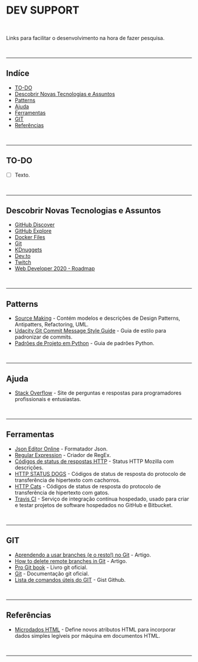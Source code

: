 # DEV SUPPORT

</br>

Links para facilitar o desenvolvimento na hora de fazer pesquisa.

</br>

***

## Indíce

- [TO-DO](#to-do)
- [Descobrir Novas Tecnologias e Assuntos](#descobrir-novas-tecnologias-e-assuntos)
- [Patterns](#patterns)
- [Ajuda](#ajuda)
- [Ferramentas](#ferramentas)
- [GIT](#git)
- [Referências](#referências)

<br />

***

## TO-DO

- [ ] Texto.

<br />

***

## Descobrir Novas Tecnologias e Assuntos

- [GitHub Discover](https://gist.github.com/discover)
- [GitHub Explore](https://github.com/explore)
- [Docker Files](https://www.docker-files.com/)
- [Git](https://git-scm.com/)
- [KDnuggets](https://www.kdnuggets.com/)
- [Dev.to](https://dev.to/)
- [Twitch](https://www.twitch.tv/)
- [Web Developer 2020 - Roadmap](https://github.com/kamranahmedse/developer-roadmap)

<br />

***

## Patterns

- [Source Making](https://sourcemaking.com/) - Contém modelos e descrições de Design Patterns, Antipatters, Refactoring, UML.
- [Udacity Git Commit Message Style Guide](https://udacity.github.io/git-styleguide/) - Guia de estilo para padronizar de commits.
- [Padrões de Projeto em Python](https://github.com/kelvins/design-patterns-python) - Guia de padrôes Python.

<br />

***

## Ajuda

- [ Stack Overflow](https://pt.stackoverflow.com/) - Site de perguntas e respostas para programadores profissionais e entusiastas.

<br />

***

## Ferramentas

- [Json Editor Online](https://jsoneditoronline.org/) - Formatador Json.
- [Regular Expression](https://regex101.com/) - Criador de RegEx.
- [Códigos de status de respostas HTTP](https://developer.mozilla.org/pt-BR/docs/Web/HTTP/Status) - Status HTTP Mozilla com descrições.
- [HTTP STATUS DOGS](https://httpstatusdogs.com/) - Códigos de status de resposta do protocolo de transferência de hipertexto com cachorros.
- [HTTP Cats](https://http.cat/) - Códigos de status de resposta do protocolo de transferência de hipertexto com gatos.
- [Travis CI](https://travis-ci.org/) - Serviço de integração contínua hospedado, usado para criar e testar projetos de software hospedados no GitHub e Bitbucket.

<br />

***

## GIT

- [Aprendendo a usar branches (e o resto!) no Git](https://imasters.com.br/desenvolvimento/aprendendo-usar-branches-e-o-resto-no-git) - Artigo.
- [How to delete remote branches in Git](https://www.educative.io/edpresso/how-to-delete-remote-branches-in-git) - Artigo.
- [Pro Git book](https://git-scm.com/book/pt-br/v2) - Livro git oficial.
- [Git](https://git-scm.com/docs/git-log) - Documentação git oficial.
- [Lista de comandos úteis do GIT](https://gist.github.com/leocomelli/2545add34e4fec21ec16) - Gist Github.

<br />

***

## Referências

- [Microdados HTML](https://www.w3.org/TR/microdata/) - Define novos atributos HTML para incorporar dados simples legíveis por máquina em documentos HTML.

<br />

***
